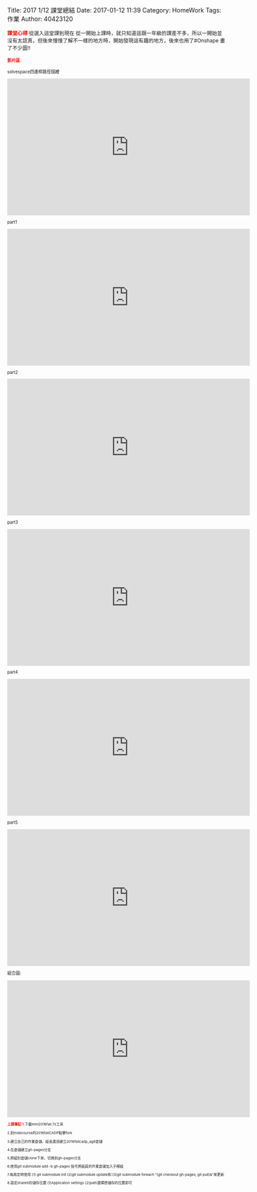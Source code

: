 Title: 2017 1/12 課堂總結
Date: 2017-01-12 11:39
Category: HomeWork
Tags: 作業
Author: 40423120

<!-- PELICAN_END_SUMMARY -->





<!-- PELICAN_END_SUMMARY -->
<small><b><font color="#FF0000">課堂心得</font></b>
從選入這堂課到現在
從一開始上課時，就只知道這跟一年級的課差不多，所以一開始並沒有太認真，但後來慢慢了解不一樣的地方時，開始發現這有趣的地方，後來也用了#Onshape 畫了不少圖!!



<small><b><font color="#FF0000">影片區</font></b>

solvespace四連桿路徑描繪

<iframe width="560" height="315" src="https://www.youtube.com/embed/JgMS9mWRMTM" frameborder="0" allowfullscreen></iframe>

part1
<iframe width="560" height="315" src="https://www.youtube.com/embed/w9NmniIoKIc" frameborder="0" allowfullscreen></iframe>

part2
<iframe width="560" height="315" src="https://www.youtube.com/embed/h2CL320V_3I" frameborder="0" allowfullscreen></iframe>

part3
<iframe width="560" height="315" src="https://www.youtube.com/embed/bqeu3LmfBeM" frameborder="0" allowfullscreen></iframe>

part4
<iframe width="560" height="315" src="https://www.youtube.com/embed/_3nMreIJ9FU" frameborder="0" allowfullscreen></iframe>

part5
<iframe width="560" height="315" src="https://www.youtube.com/embed/4B1kb0FIPTY" frameborder="0" allowfullscreen></iframe>

組合圖:
<iframe width="560" height="315" src="https://www.youtube.com/embed/x9JbGqC2bOw" frameborder="0" allowfullscreen></iframe>


<small><b><font color="#FF0000">上課筆記</font></b>
1.下載mini2016fall.7z工具

2.到mdecourse的2016fallCADP點擊fork

3.建立自己的作業倉儲，組長還須建立2016fallcadp_ag8倉儲

4.在倉儲建立gh-pages分支

5.將組別倉儲clone下來，切換到gh-pages分支

6.使用git submodule add -b gh-pages 指令將組員的作業倉儲加入子模組

7.每周定時使用 (1) git submodule init (2)git submodule update和 (3)git submodule foreach "(git checkout gh-pages; git pull)&"來更新

8.設定shareX的儲存位置 (1)Application settings (2)path選擇想儲存的位置即可

